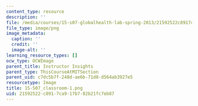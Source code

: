 ```yaml
---
content_type: resource
description: ''
file: /media/courses/15-s07-globalhealth-lab-spring-2013/21592522c8917ca917b782b21fc7eb87_15-S07_classroom-1.png
file_type: image/png
image_metadata:
  caption: ''
  credit: ''
  image-alt: ''
learning_resource_types: []
ocw_type: OCWImage
parent_title: Instructor Insights
parent_type: ThisCourseAtMITSection
parent_uid: c7dc5b7f-248d-ae6b-71d8-d564ab3927e5
resourcetype: Image
title: 15-S07_classroom-1.png
uid: 21592522-c891-7ca9-17b7-82b21fc7eb87
---
```


